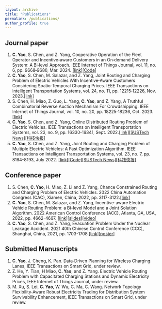```yaml
---
layout: archive
title: "Publications"
permalink: /publications/
author_profile: true
---
```

Journal paper
------
1. **C. Yao**, S. Chen, and Z. Yang, Cooperative Operation of the Fleet Operator and Incentive‑aware Customers in an On‑demand Delivery System: A Bi‑level Approach. IEEE Internet of Things Journal, vol. 11, no. 6, pp. 9668‑9680, Mar. 2024. [[link]](https://ieeexplore.ieee.org/document/10283949)[[Code]](https://github.com/CanqiYao/Cooperative-Operation-of-the-Fleet-Operator-and-Incentive-aware-Customers) 
2.  **C. Yao**, S. Chen, M. Salazar, and Z. Yang, Joint Routing and Charging Problem of Electric Vehicles With Incentive‑Aware Customers Considering Spatio‑Temporal Charging Prices. IEEE Transactions on Intelligent Transportation Systems, vol. 24, no. 11, pp. 12215‑12226, Nov. 2023.[[link]](https://ieeexplore.ieee.org/document/10164169) 
3.  S. Chen, H. Miao, Z. Guo, L. Yang, **C. Yao**, and Z. Yang, A Truthful Combinatorial Reverse Auction Mechanism For Crowdshipping. IEEE Internet of Things Journal, vol. 10, no. 20, pp. 18225‑18236, Oct. 2023.[[link]](https://ieeexplore.ieee.org/document/10131977)
4.   **C. Yao**, S. Chen, and Z. Yang, Online Distributed Routing Problem of Electric Vehicles. IEEE Transactions on Intelligent Transportation Systems, vol. 23, no. 9, pp. 16330-16341, Sept. 2022.[[link]](https://ieeexplore.ieee.org/document/9713755)[[SUSTech News]](https://coe.sustech.edu.cn/en/News-detail-id-541.html)[[科技快报]](https://www.kjkxun.com/kb/32074.html)
5. **C. Yao**, S. Chen, and Z. Yang, Joint Routing and Charging Problem of Multiple Electric Vehicles: A Fast Optimization Algorithm. IEEE Transactions on Intelligent Transportation Systems, vol. 23, no. 7, pp. 8184-8193, July 2022. [[link]](https://ieeexplore.ieee.org/document/9430759)[[Code]](https://github.com/CanqiYao/Joint-Routing-and-Charging-Problem-of-Multiple-Electric-Vehicles-A-Fast-Optimization-Algorithm)[[SUSTech News]](https://coe.sustech.edu.cn/en/News-detail-id-541.html)[[科技快报]](https://www.kjkxun.com/kb/32074.html)



Conference paper
------
1.  S. Chen, **C. Yao**, H. Miao, Z. Li and Z. Yang, Chance Constrained Routing and Charging Problem of Electric Vehicles. 2022 China Automation Congress (CAC),
Xiamen, China, 2022, pp. 3117-3122.[[link]](https://ieeexplore.ieee.org/document/10054938)
2.  **C. Yao**, S. Chen, M. Salazar, and Z. Yang, Incentive-aware Electric Vehicle Routing Problem: a Bi-level Model and a Joint Solution Algorithm. 2022 American Control Conference (ACC), Atlanta, GA, USA, 2022, pp. 4662-4667. [[link]](https://ieeexplore.ieee.org/abstract/document/9867256)[[slides]](https://drive.google.com/file/d/1Zbs_XFauiDLkBt2a0Hcx1b3zB8M22Tvj/view?usp=sharing)[[video]](https://youtu.be/WDccOxZAuag)
3. **C. Yao**, S. Chen, and Z. Yang, Evacuation Problem Under the Nuclear Leakage Accident. 2021 40th Chinese Control Conference (CCC), Shanghai, China, 2021, pp. 1703-1708.[[link]](https://ieeexplore.ieee.org/document/9549934)[[poster]](https://drive.google.com/file/d/1wSui_pT8jHNKOOIKA6uj6N5EAo1MJcAJ/view?usp=sharing)




Submitted Manuscripts
------
1.  **C. Yao**, J. Cheng, K. Pan. Data‑Driven Planning for Wireless Charging Lanes, IEEE Transactions on Smart Grid, under review.
2.  Z. He, Y. Tian, H Miao, **C. Yao**, and Z. Yang. Electric Vehicle Routing Problem with Capacitated Charging Stations and Dynamic Electricity Prices, IEEE Internet of Things Journal, under review.
3.  M. Xu, S. Lei, **C. Yao**, W. Wu, C. Ma, C. Wang. Network Topology Flexibility‑Aware Robust Electricity Trading for Distribution System Survivability Enhancement, IEEE Transactions on Smart Grid, under review.

